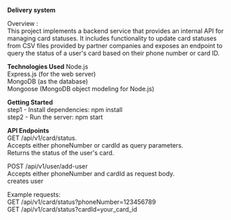 **Delivery system**

Overview :</br>
This project implements a backend service that provides an internal API for managing card statuses. It includes functionality to update card statuses from CSV files provided by partner companies and exposes an endpoint to query the status of a user's card based on their phone number or card ID.

**Technologies Used** 
Node.js </br>
Express.js (for the web server) </br>
MongoDB (as the database) </br>
Mongoose (MongoDB object modeling for Node.js) </br>


**Getting Started** </br>
 step1  - Install dependencies: npm install </br>
 step2 -  Run the server: npm  start </br>

 
**API Endpoints** </br>
GET /api/v1/card/status. </br>
Accepts either phoneNumber or cardId as query parameters. </br>
Returns the status of the user's card. </br>

POST /api/v1/user/add-user </br>
Accepts either phoneNumber and cardId as request body. </br>
creates user




Example requests: </br>
GET /api/v1/card/status?phoneNumber=123456789 </br>
GET /api/v1/card/status?cardId=your_card_id </br>

